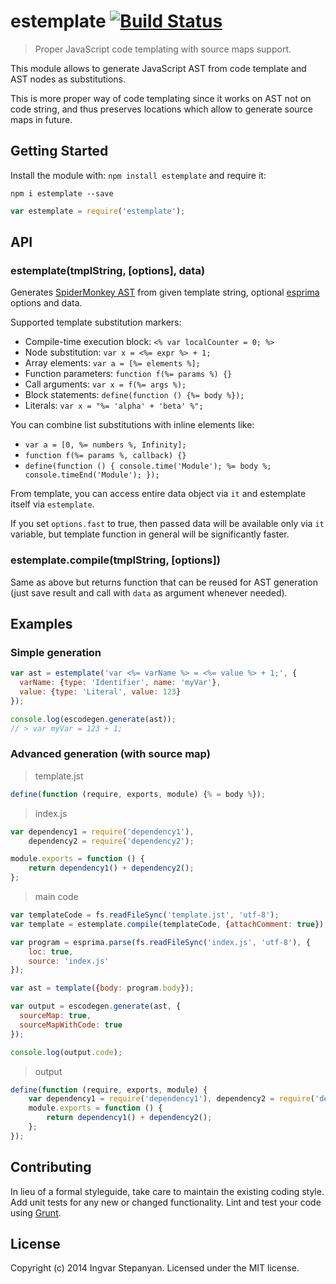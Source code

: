 # estemplate [![Build Status](https://secure.travis-ci.org/estools/estemplate.png?branch=master)](http://travis-ci.org/estools/estemplate)

> Proper JavaScript code templating with source maps support.

This module allows to generate JavaScript AST from code template and AST nodes as substitutions.

This is more proper way of code templating since it works on AST not on code string, and thus preserves locations which allow to generate source maps in future.

## Getting Started
Install the module with: `npm install estemplate` and require it:

```shell
npm i estemplate --save
```

```javascript
var estemplate = require('estemplate');
```

## API

### estemplate(tmplString, [options], data)

Generates [SpiderMonkey AST](https://developer.mozilla.org/en-US/docs/SpiderMonkey/Parser_API) from given template string, optional [esprima](http://esprima.org/doc/index.html) options and data.

Supported template substitution markers:

  * Compile-time execution block: `<% var localCounter = 0; %>`
  * Node substitution: `var x = <%= expr %> + 1;`
  * Array elements: `var a = [%= elements %];`
  * Function parameters: `function f(%= params %) {}`
  * Call arguments: `var x = f(%= args %);`
  * Block statements: `define(function () {%= body %});`
  * Literals: `var x = "%= 'alpha' + 'beta' %";`

You can combine list substitutions with inline elements like:
  * `var a = [0, %= numbers %, Infinity];`
  * `function f(%= params %, callback) {}`
  * `define(function () { console.time('Module'); %= body %; console.timeEnd('Module'); });`

From template, you can access entire data object via `it` and estemplate itself via `estemplate`.

If you set `options.fast` to true, then passed data will be available only via `it` variable, but template function in general will be significantly faster.

### estemplate.compile(tmplString, [options])

Same as above but returns function that can be reused for AST generation (just save result and call with `data` as argument whenever needed).

## Examples

### Simple generation

```javascript
var ast = estemplate('var <%= varName %> = <%= value %> + 1;', {
  varName: {type: 'Identifier', name: 'myVar'},
  value: {type: 'Literal', value: 123}
});

console.log(escodegen.generate(ast));
// > var myVar = 123 + 1;
```

### Advanced generation (with source map)

> template.jst

```javascript
define(function (require, exports, module) {% = body %});
```

> index.js

```javascript
var dependency1 = require('dependency1'),
    dependency2 = require('dependency2');

module.exports = function () {
	return dependency1() + dependency2();
};
```

> main code

```javascript
var templateCode = fs.readFileSync('template.jst', 'utf-8');
var template = estemplate.compile(templateCode, {attachComment: true});

var program = esprima.parse(fs.readFileSync('index.js', 'utf-8'), {
    loc: true,
    source: 'index.js'
});

var ast = template({body: program.body});

var output = escodegen.generate(ast, {
  sourceMap: true,
  sourceMapWithCode: true
});

console.log(output.code);
```

> output

```javascript
define(function (require, exports, module) {
    var dependency1 = require('dependency1'), dependency2 = require('dependency2');
    module.exports = function () {
        return dependency1() + dependency2();
    };
});
```

## Contributing
In lieu of a formal styleguide, take care to maintain the existing coding style. Add unit tests for any new or changed functionality. Lint and test your code using [Grunt](http://gruntjs.com/).

## License
Copyright (c) 2014 Ingvar Stepanyan. Licensed under the MIT license.
